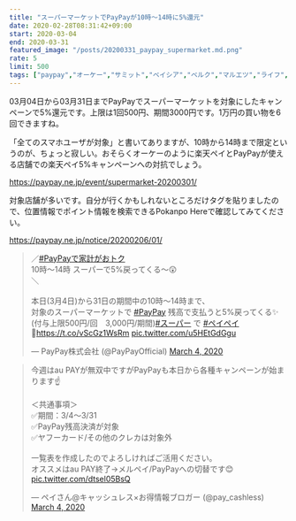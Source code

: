 ```yaml
---
title: "スーパーマーケットでPayPayが10時〜14時に5%還元"
date: 2020-02-28T08:31:42+09:00
start: 2020-03-04
end: 2020-03-31
featured_image: "/posts/20200331_paypay_supermarket.md.png"
rate: 5
limit: 500
tags: ["paypay","オーケー","サミット","ベイシア","ベルク","マルエツ","ライフ","東急ストア"]
---
```


03月04日から03月31日までPayPayでスーパーマーケットを対象にしたキャンペーンで5%還元です。上限は1回500円、期間3000円です。1万円の買い物を6回できますね。

「全てのスマホユーザが対象」と書いてありますが、10時から14時まで限定というのが、ちょっと寂しい。おそらくオーケーのように楽天ペイとPayPayが使える店舗での楽天ペイ5%キャンペーンへの対抗でしょう。

https://paypay.ne.jp/event/supermarket-20200301/

対象店舗が多いです。自分が行くかもしれないところだけタグを貼りましたので、位置情報でポイント情報を検索できるPokanpo Hereで確認してみてください。

https://paypay.ne.jp/notice/20200206/01/

<blockquote class="twitter-tweet"><p lang="ja" dir="ltr">／<a href="https://twitter.com/hashtag/PayPay%E3%81%A7%E5%AE%B6%E8%A8%88%E3%81%8C%E3%81%8A%E3%83%88%E3%82%AF?src=hash&amp;ref_src=twsrc%5Etfw">#PayPayで家計がおトク</a><br>10時～14時 スーパーで5%戻ってくる～😲<br>＼<br><br>本日(3月4日)から31日の期間中の10時～14時まで、<br>対象のスーパーマーケットで <a href="https://twitter.com/hashtag/PayPay?src=hash&amp;ref_src=twsrc%5Etfw">#PayPay</a> 残高で支払うと5%戻ってくる✨<br>(付与上限500円/回　3,000円/期間)<a href="https://twitter.com/hashtag/%E3%82%B9%E3%83%BC%E3%83%91%E3%83%BC?src=hash&amp;ref_src=twsrc%5Etfw">#スーパー</a> で <a href="https://twitter.com/hashtag/%E3%83%9A%E3%82%A4%E3%83%9A%E3%82%A4?src=hash&amp;ref_src=twsrc%5Etfw">#ペイペイ</a> 🎵<a href="https://t.co/vScGz1WsRm">https://t.co/vScGz1WsRm</a> <a href="https://t.co/u5HEtGdGgu">pic.twitter.com/u5HEtGdGgu</a></p>&mdash; PayPay株式会社 (@PayPayOfficial) <a href="https://twitter.com/PayPayOfficial/status/1234992021795815425?ref_src=twsrc%5Etfw">March 4, 2020</a></blockquote> <script async src="https://platform.twitter.com/widgets.js" charset="utf-8"></script>

<blockquote class="twitter-tweet"><p lang="ja" dir="ltr">今週はau PAYが無双中ですがPayPayも本日から各種キャンペーンが始まります☝️<br><br>＜共通事項＞<br>✅期間：3/4～3/31<br>✅PayPay残高決済が対象<br>✅ヤフーカード/その他のクレカは対象外<br><br>一覧表を作成したのでよろしければご活用ください。<br>オススメはau PAY終了→メルペイ/PayPayへの切替です😊 <a href="https://t.co/dtsel05BsQ">pic.twitter.com/dtsel05BsQ</a></p>&mdash; ペイさん@キャッシュレス×お得情報ブロガー (@pay_cashless) <a href="https://twitter.com/pay_cashless/status/1234993718798610433?ref_src=twsrc%5Etfw">March 4, 2020</a></blockquote> <script async src="https://platform.twitter.com/widgets.js" charset="utf-8"></script>

